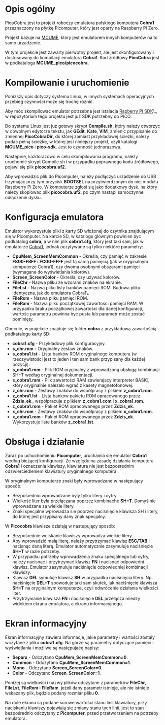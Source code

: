 # Opis ogólny

PicoCobra jest to projekt roboczy emulatora polskiego komputera **Cobra1** przeznaczony na płytkę Picomputer, który jest oparty na Raspberry Pi Zero\.

Projekt bazuje na [MCUME](https://github.com/Jean-MarcHarvengt/MCUME/tree/master "https://github.com/Jean-MarcHarvengt/MCUME/tree/master"), który jest emulatorem innych komputerów na to samo urzadzenie\.

W tym projekcie jest zawarty pierwotny projekt, ale jest skonfigurowany i dostosowany do kompilacji emulatora **Cobra1**\. Kod źródłowy **PicoCobra** jest w podkatalogu **MCUME\_pico/picocobra**\.

# Kompilowanie i uruchomienie

Ponizszy opis dotyczy systemu Linux, w innych systemach operacyjnych przebieg czynności może się trochę różnić\.

Aby móc skompilować emulator potrzebna jest istalacja [Rapberry Pi SDK](https://www.raspberrypi.com/documentation/microcontrollers/c_sdk.html "https://www.raspberrypi.com/documentation/microcontrollers/c_sdk.html")\., w repozytorium tego projektu jest już SDK potrzebny do PICO\.

Do systemu Linux jest już gotowy skrypt **Compile\.sh**, który należy otworzyc w dowolnym edytorze tekstu, jak **GEdit**, **Kate**, **VIM**, zmienić przypisanie do zmiennej **PicoCobraDir**, do której zamiast przykładowej ścieżki, nalezy podać pełną ścieżkę, w której jest niniejszy projekt, czyli katalogi **MCUME\_pico** i **pico\-sdk**\. Jest to czynność jednorazowa\.

Następnie, każdorazowo w celu skompilowania programu, należy uruchomić skrypt Compile\.sh i w przypadku poprawnego kodu źródłowego, pojawi się plik **picocobra\.uf2**\.

Aby wprowadzić plik do Picomputer, nalezy podłączyć urzadzenie do USB trzymając przy tym przycisk **BOOTSEL** na przytwierdzonym do niej modułu Raspberry Pi Zero\. W komputerze zgłosi się jako dodatkowy dysk\. na który nalezy skopiowac plik **picocobra\.uf2**, po czym nastąpi samoczynne odłączenie dysku\.

# Konfiguracja emulatora

Emulator wykorzystuje pliki z karty SD włożonej do czytnika znajdującym się w Picomputer\. Na karcie SD, w katalogu głównym powinien być podkatalog **cobra**, a w nim plik **cobra1\.cfg**, który jest taki sam, jak w emulatorze [Cobra1](https://github.com/andrzejlisek/Cobra1 "https://github.com/andrzejlisek/Cobra1"), jednak oczytywane są tylko niektóre parametry:


* **CpuMem\_ScreenMemCommon** \- Określa, czy pamięć w zakresie **F800\-FBFF** i **FC00\-FFFF** jest tą samą pamięcią \(jak w oryginalnym komputerze Cobra1\), czy dwoma osobnymi obszarami pamięci \(wymagane do wyświetlania kolorów\)\.
* **Screen\_ScreenColor** \- Określa, czy używać kolorów\.
* **FileChr** \- Nazwa pliku ze wzorami znaków na ekranie\.
* **FileLst** \- Nazwa pliku listy banków pamięci ROM\. Budowa pliku identyczna, jak do emulatora [Cobra1](https://github.com/andrzejlisek/Cobra1 "https://github.com/andrzejlisek/Cobra1")\.
* **FileRom** \- Nazwa pliku pamięci ROM\.
* **FileRam** \- Nazwa pliku początkowej zawartości pamięci RAM\. W przypadku braku początkowej zawartości dla danej konfiguracji, wartośc parametru powinna byc pusta lub parametr może zostać pominięty\.

Obecnie, w projekcie znajduje się folder **cobra** z przykładową zawartością podkatalogu karty SD:


* **cobra1\.cfg** \- Przykładowy plik konfiguracyjny\.
* **s\_chr\.rom** \- Oryginalny zestaw znaków\.
* **s\_cobra1\.lst** \- Lista banków ROM oryginalnego komputera \(w rzeczywistości jest to jeden i ten sam bank przypisany dla każdej pozycji\)\.
* **s\_cobra1\.rom** \- Plik ROM oryginalny z wprowadzoną obsługą kombinacji SH\+T według oryginalnej dokumentacji\.
* **s\_cobra1\.ram** \- Plik zawartości RAM zawierajacy interpreter BASIC, który oryginalnie nalezało wgrać z kasety magnetofonowej\.
* **z\_chr\.rom** \- Zestawy znaków do współpracy z plikiem **z\_cobra1\.rom**\.
* **z\_cobra1\.lst** \- Lista banków pakietu ROM opracowanego przez **Zdzis\_ek**\., współpracuje z plikiem **z\_cobra1\.com** i **x\_cobra1\.rom**\.
* **z\_cobra1\.rom** \- Pakiet ROM opracowanego przez **Zdzis\_ek**\.
* **x\_chr\.rom** \- Zestawy znaków do współpracy z plikiem **x\_cobra1\.rom**\.
* **x\_cobra1\.rom** \- Pakiet ROM opracowanego przez **Zdzis\_ek**\. Wykorzystuje liste banków **z\_cobra1\.lst**\.

# Obsługa i działanie

Zaraz po uchuchomieniu **Picomputer**, uruchamia się emulator **Cobra1** według bieżącej konfiguracji\. Ze względu na zasadę działania komputera **Cobra1** i oznaczenia klawiszy, klawiatura nie jest bezpośrednim odzwierciedleniem klawiatury oryginalnego komputera\.

W oryginalnym komputerze znaki były wprowadzane w następujący sposób:


* Bezpośrednio wprowadzane były tylko litery i cyfry\.
* Wielkość liter była przełączana poprzez kombinache **SH\+T**\. Domyślnie wprowadzane sa wielkie litery\.
* Znaki specjalne wprowadza sie poprzez naciśnięcie klawisza SH i litery, do której jest przypisany dany znak specjalny\.

W **Picocobra** klawisze działają w nastepujący sposób:


* Bezpośrednie wciskanie klawiszy wprowadza wielkie litery\.
* Aby wprowadzić małą literę, należy przytrzymać klawisz **ESC/TAB** i nacisnąc daną literę\. Emulator automatycznie zasymuluje naciśnięcie **SH\+T** w razie potrzeby\.
* W przypadku potrzeby wprowadzenia znaku specjalnego lub cyfry, należy nacisnąć i przytrzymać klawisz **FN** i nacisnąć odpowiedni klawisz\. Emulator zasymuluje naciśnięcie odpowiedniej kombinacji klawiszy\.
* Klawisz **DEL** symuluje klawisz **SH** w przypadku naciśnięcia litery\. Np\. naciśnięcie **DEL\+T** spowoduje taki sam skutek, jak naciśnięcie klawisza **SH\+T** na oryginalnym komputerze, czyli odwrócenie działania wielkości liter\.
* Przytrzymanie klawisza **FN** i naciśnięcie **DEL** przełącza miedzy widokiem ekranu emulatora, a ekranu informacyjnego\.

# Ekran informacyjny

Ekran informacyjny zawiera informacje, jakie parametry i wartości zostały wczytane z pliku **cobra1\.cfg**\. Na górze są parametry dotyczące pamięci i wyświetlania i możliwe są następujaće napisy:


* **Separa** \- Odczytano **CpuMem\_ScreenMemCommon=0**\.
* **Common** \- Odczytano **CpuMem\_ScreenMemCommon=1**\.
* **Mono** \- Odczytano **Screen\_ScreenColor=0**\.
* **Color** \- Odczytano **Screen\_ScreenColor=1**\.

Poniżej są wielkości i nazwy plików odczytane z parametrów **FileChr**, **FileLst**, **FileRom** i **FileRam**\. jeżeli dany parametr istnieje, ale nie istnieje wskazany plik, będzie podany rozmiar pliku **0**\.

Na dole ekranu są podane surowe wartości stanu linii klawiatury, przy naciskaniu klawiszy pojawiają się zmiany stanu tych linii\. jest to stan bezpośrednio odczytany z **Picomputer**, przed przetworzeniem na potrzeby emulatora\.




